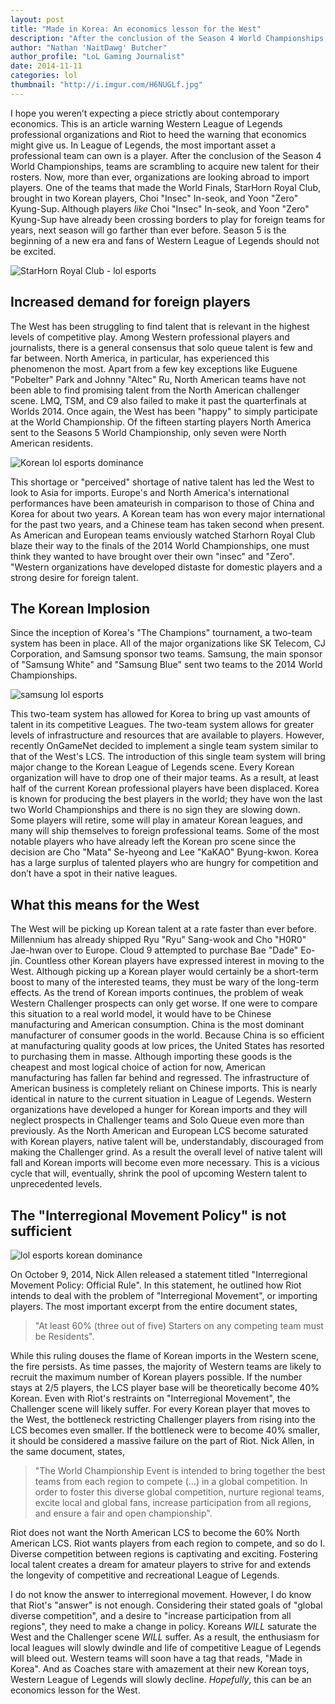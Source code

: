 ```yaml
---
layout: post
title: "Made in Korea: An economics lesson for the West"
description: "After the conclusion of the Season 4 World Championships, teams are scrambling to acquire new talent for their rosters."
author: "Nathan 'NaitDawg' Butcher"
author_profile: "LoL Gaming Journalist"
date: 2014-11-11
categories: lol
thumbnail: "http://i.imgur.com/H6NUGLf.jpg"
---
```


I hope you weren’t expecting a piece strictly about contemporary economics. This is an article warning Western League of Legends professional organizations and Riot to heed the warning that economics might give us. In League of Legends, the most important asset a professional team can own is a player. After the conclusion of the Season 4 World Championships, teams are scrambling to acquire new talent for their rosters. Now, more than ever, organizations are looking abroad to import players. One of the teams that made the World Finals, StarHorn Royal Club, brought in two Korean players, Choi "Insec" In-seok, and Yoon "Zero" Kyung-Sup. Although players *like* Choi "Insec" In-seok, and Yoon "Zero" Kyung-Sup have already been crossing borders to play for foreign teams for years, next season will go farther than ever before. Season 5 is the beginning of a new era and fans of Western League of Legends should not be excited.

![StarHorn Royal Club - lol esports](http://lol.esportspedia.com/w/images/6/6a/SHR_2014.jpg)

## Increased demand for foreign players

The West has been struggling to find talent that is relevant in the highest levels of competitive play. Among Western professional players and journalists, there is a general consensus that solo queue talent is few and far between.  North America, in particular, has experienced this phenomenon the most. Apart from a few key exceptions like Euguene "Pobelter" Park and Johnny "Altec" Ru, North American teams have not been able to find promising talent from the North American challenger scene. LMQ, TSM, and C9 also failed to make it past the quarterfinals at Worlds 2014. Once again, the West has been "happy" to simply participate at the World Championship. Of the fifteen starting players North America sent to the Seasons 5 World Championship, only seven were North American residents. 

![Korean lol esports dominance](http://i.imgur.com/H6NUGLf.jpg)

This shortage or "perceived" shortage of native talent has led the West to look to Asia for imports. Europe's and North America's international performances have been amateurish in comparison to those of China and Korea for about two years.  A Korean team has won every major international for the past two years, and a Chinese team has taken second when present.  As American and European teams enviously watched Starhorn Royal Club blaze their way to the finals of the 2014 World Championships, one must think they wanted to have brought over their own "insec" and "Zero". "Western organizations have developed distaste for domestic players and a strong desire for foreign talent. 

## The Korean Implosion

Since the inception of Korea's "The Champions" tournament, a two-team system has been in place.  All of the major organizations like SK Telecom, CJ Corporation, and Samsung sponsor two teams. Samsung, the main sponsor of "Samsung White" and "Samsung Blue" sent two teams to the 2014 World Championships. 

![samsung lol esports](http://ttdt.vn/images/andyth/12/LMHT/champ14.jpg)

This two-team system has allowed for Korea to bring up vast amounts of talent in its competitive Leagues. The two-team system allows for greater levels of infrastructure and resources that are available to players. However, recently OnGameNet decided to implement a single team system similar to that of the West's LCS. The introduction of this single team system will bring major change to the Korean League of Legends scene. Every Korean organization will have to drop one of their major teams. As a result, at least half of the current Korean professional players have been displaced. Korea is known for producing the best players in the world; they have won the last two World Championships and there is no sign they are slowing down. Some players will retire, some will play in amateur Korean leagues, and many will ship themselves to foreign professional teams. Some of the most notable players who have already left the Korean pro scene since the decision are Cho "Mata" Se-hyeong and Lee "KaKAO" Byung-kwon. Korea has a large surplus of talented players who are hungry for competition and don’t have a spot in their native leagues. 

## What this means for the West
  
The West will be picking up Korean talent at a rate faster than ever before. Millennium has already shipped Ryu "Ryu" Sang-wook and Cho "H0R0" Jae-hwan over to Europe. Cloud 9 attempted to purchase Bae "Dade" Eo-jin. Countless other Korean players have expressed interest in moving to the West. Although picking up a Korean player would certainly be a short-term boost to many of the interested teams, they must be wary of the long-term effects. As the trend of Korean imports continues, the problem of weak Western Challenger prospects can only get worse.  If one were to compare this situation to a real world model, it would have to be Chinese manufacturing and American consumption.  China is the most dominant manufacturer of consumer goods in the world.  Because China is so efficient at manufacturing quality goods at low prices, the United States has resorted to purchasing them in masse. Although importing these goods is the cheapest and most logical choice of action for now, American manufacturing has fallen far behind and regressed. The infrastructure of American business is completely reliant on Chinese imports. This is nearly identical in nature to the current situation in League of Legends. Western organizations have developed a hunger for Korean imports and they will neglect prospects in Challenger teams and Solo Queue even more than previously. As the North American and European LCS become saturated with Korean players, native talent will be, understandably, discouraged from making the Challenger grind. As a result the overall level of native talent will fall and Korean imports will become even more necessary. This is a vicious cycle that will, eventually, shrink the pool of upcoming Western talent to unprecedented levels. 

## The "Interregional Movement Policy" is not sufficient

![lol esports korean dominance](http://static.ongamers.com/uploads/screen_kubrick/0/5/5896-travis_nickalan_recut_20140216.jpg)
  
On October 9, 2014, Nick Allen released a statement titled "Interregional Movement Policy: Official Rule". In this statement, he outlined how Riot intends to deal with the problem of "Interregional Movement", or importing players. The most important excerpt from the entire document states, 

> "At least 60% (three out of five) Starters on any competing team must be Residents". 

While this ruling douses the flame of Korean imports in the Western scene, the fire persists. As time passes, the majority of Western teams are likely to recruit the maximum number of Korean players possible. If the number stays at 2/5 players, the LCS player base will be theoretically become 40% Korean. Even with Riot's restraints on "Interregional Movement", the Challenger scene will likely suffer. For every Korean player that moves to the West, the bottleneck restricting Challenger players from rising into the LCS becomes even smaller. If the bottleneck were to become 40% smaller, it should be considered a massive failure on the part of Riot. Nick Allen, in the same document, states, 

> "The World Championship Event is intended to bring together the best teams from each region to compete (...) in a global competition. In order to foster this diverse global competition, nurture regional teams, excite local and global fans, increase participation from all regions, and ensure a fair and open championship". 

Riot does not want the North American LCS to become the 60% North American LCS.  Riot wants players from each region to compete, and so do I. Diverse competition between regions is captivating and exciting. Fostering local talent creates a dream for amateur players to strive for and extends the longevity of competitive and recreational League of Legends.

I do not know the answer to interregional movement. However, I do know that Riot's "answer" is not enough. Considering their stated goals of "global diverse competition", and a desire to "increase participation from all regions", they need to make a change in policy. Koreans *WILL* saturate the West and the Challenger scene *WILL* suffer. As a result, the enthusiasm for local leagues will slowly dwindle and life of competitive League of Legends will bleed out. Western teams will soon have a tag that reads, "Made in Korea". And as Coaches stare with amazement at their new Korean toys, Western League of Legends will slowly decline. *Hopefully*, this can be an economics lesson for the West.

